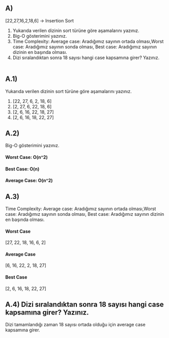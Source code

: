 ## A)
[22,27,16,2,18,6] -> Insertion Sort

1) Yukarıda verilen dizinin sort türüne göre aşamalarını yazınız.
2) Big-O gösterimini yazınız.
3) Time Complexity: Average case: Aradığımız sayının ortada olması,Worst case: Aradığımız sayının sonda olması, Best case: Aradığımız sayının dizinin en başında olması.
4) Dizi sıralandıktan sonra 18 sayısı hangi case kapsamına girer? Yazınız.
<br> <br>

## A.1)
Yukarıda verilen dizinin sort türüne göre aşamalarını yazınız.
1. [22, 27, 6, 2, 18, 6]
2. [2, 27, 6, 22, 18, 6]
3. [2, 6, 16, 22, 18, 27]
4. [2, 6, 16, 18, 22, 27]

## A.2)
Big-O gösterimini yazınız.
#### Worst Case: O(n^2)
#### Best Case: O(n)
#### Average Case: O(n^2)

## A.3)
Time Complexity: Average case: Aradığımız sayının ortada olması,Worst case: Aradığımız sayının sonda olması, Best case: Aradığımız sayının dizinin en başında olması.
#### Worst Case
[27, 22, 18, 16, 6, 2]
#### Average Case
[6, 16, 22, 2, 18, 27]
#### Best Case
[2, 6, 16, 18, 22, 27]

## A.4) Dizi sıralandıktan sonra 18 sayısı hangi case kapsamına girer? Yazınız.
Dizi tamamlandığı zaman 18 sayısı ortada olduğu için average case kapsamına girer.
